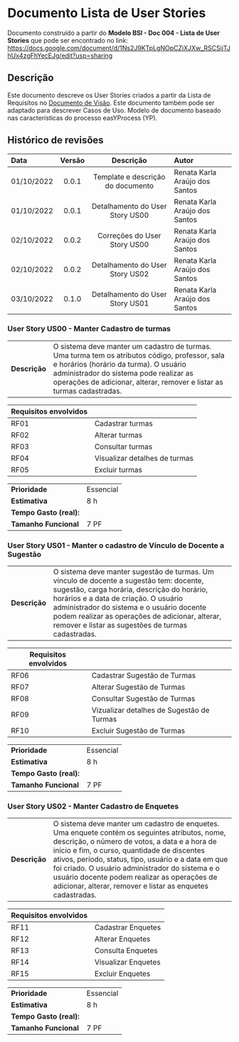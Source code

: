 # Documento Lista de User Stories

Documento construído a partir do **Modelo BSI - Doc 004 - Lista de User Stories** que pode ser encontrado no
link: <https://docs.google.com/document/d/1Ns2J9KTpLgNOpCZjXJXw_RSCSijTJhUx4zgFhYecEJg/edit?usp=sharing>

## Descrição

Este documento descreve os User Stories criados a partir da Lista de Requisitos no [Documento de Visão](DocVisao.md). Este documento também pode ser adaptado para descrever Casos de Uso. Modelo de documento baseado nas características do processo easYProcess (YP).

## Histórico de revisões

| Data       | Versão |                           Descrição                            | Autor                          |
| :--------- | :----: | :------------------------------------------------------------: | :----------------------------- |
| 01/10/2022 | 0.0.1  |               Template e descrição do documento                | Renata Karla Araújo dos Santos |
| 01/10/2022 | 0.0.1  |                Detalhamento do User Story US00                 | Renata Karla Araújo dos Santos |
| 02/10/2022 | 0.0.2  |                Correções do User Story US00                    | Renata Karla Araújo dos Santos |
| 02/10/2022 | 0.0.2  |                Detalhamento do User Story US02                 | Renata Karla Araújo dos Santos |
| 03/10/2022 | 0.1.0  |                Detalhamento do User Story US01                 | Renata Karla Araújo dos Santos |


### User Story US00 - Manter Cadastro de turmas

|               |                                                                                                                                                                                                                                                                                                                                                                                                                                                                                                                                            |
| ------------- | :----------------------------------------------------------------------------------------------------------------------------------------------------------------------------------------------------------------------------------------------------------------------------------------------------------------------------------------------------------------------------------------------------------------------------------------------------------------------------------------------------------------------------------------- |
| **Descrição** | O sistema deve manter um cadastro de turmas. Uma turma tem os atributos código, professor, sala e horários (horário da turma). O usuário administrador do sistema pode realizar as operações de adicionar, alterar, remover e listar as turmas cadastradas. |


| **Requisitos envolvidos** |                               |
| ------------------------- | :---------------------------- |
| RF01                      | Cadastrar turmas              |
| RF02                      | Alterar turmas                |
| RF03                      | Consultar turmas              |
| RF04                      | Visualizar detalhes de turmas |
| RF05                      | Excluir turmas                |

|                         |           |
| ----------------------- | :-------- |
| **Prioridade**          | Essencial |
| **Estimativa**          | 8 h       |
| **Tempo Gasto (real):** |           |
| **Tamanho Funcional**   | 7 PF      |


### User Story US01 - Manter o cadastro de Vínculo de Docente a Sugestão 

|               |                                                                                                                                                                                                                                    |
| ------------- | :--------------------------------------------------------------------------------------------------------------------------------------------------------------------------------------------------------------------------------- |
| **Descrição** | O sistema deve manter sugestão de turmas. Um vínculo de docente a sugestão tem: docente, sugestão, carga horária, descrição do horário, horários e a data de criação. O usuário administrador do sistema e o usuário docente podem realizar as operações de adicionar, alterar, remover e listar as sugestões de turmas cadastradas. |

| **Requisitos envolvidos** |                                           |
| ------------------------- | :---------------------------------------- |
| RF06                      | Cadastrar Sugestão de Turmas              |
| RF07                      | Alterar Sugestão de Turmas                |
| RF08                      | Consultar Sugestão de Turmas              |
| RF09                      | Vizualizar detalhes de Sugestão de Turmas |
| RF10                      | Excluir Sugestão de Turmas                |


|                         |           |
| ----------------------- | :-------- |
| **Prioridade**          | Essencial |
| **Estimativa**          | 8 h       |
| **Tempo Gasto (real):** |           |
| **Tamanho Funcional**   | 7 PF      |


### User Story US02 - Manter Cadastro de Enquetes

|               |                                                                                                                                                                                                                                                    |
| ------------- | :------------------------------------------------------------------------------------------------------------------------------------------------------------------------------------------------------------------------------------------------- |
| **Descrição** | O sistema deve manter um cadastro de enquetes. Uma enquete contém os seguintes atributos, nome, descrição, o número de votos, a data e a hora de início e fim, o curso, quantidade de discentes ativos, período, status, tipo, usuário e a data em que foi criado. O usuário administrador do sistema e o usuário docente podem realizar as operações de adicionar, alterar, remover e listar as enquetes cadastradas. |

| **Requisitos envolvidos** |                                            |
| ------------------------- | :----------------------------------------- |
| RF11                      | Cadastrar Enquetes                         |
| RF12                      | Alterar Enquetes                           |
| RF13                      | Consulta Enquetes                          |
| RF14                      | Visualizar Enquetes                        |
| RF15                      | Excluir Enquetes                           |

|                         |           |
| ----------------------- | :-------- |
| **Prioridade**          | Essencial |
| **Estimativa**          | 8 h       |
| **Tempo Gasto (real):** |           |
| **Tamanho Funcional**   | 7 PF      |

